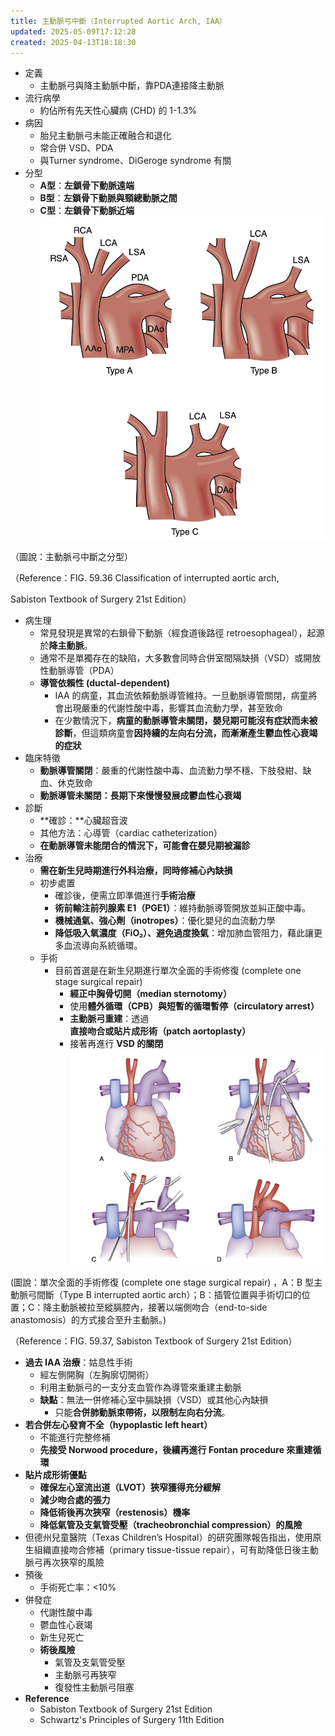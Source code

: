 ```yaml
---
title: 主動脈弓中斷（Interrupted Aortic Arch, IAA）
updated: 2025-05-09T17:12:28
created: 2025-04-13T18:18:30
---
```


- 定義
  - 主動脈弓與降主動脈中斷，靠PDA連接降主動脈
- 流行病學
  - 約佔所有先天性心臟病 (CHD) 的 1-1.3%
- 病因
  - 胎兒主動脈弓未能正確融合和退化
  - 常合併 VSD、PDA
  - 與Turner syndrome、DiGeroge syndrome 有關
- 分型
  - **A型**：**左鎖骨下動脈遠端**
  - **B型**：**左鎖骨下動脈與頸總動脈之間**
  - **C型**：**左鎖骨下動脈近端**
![image1](../../../resources/27ec5cff864a41ddae068d1f1a493ae8.png)

（圖說：主動脈弓中斷之分型）

（Reference：FIG. 59.36 Classification of interrupted aortic arch,

Sabiston Textbook of Surgery 21st Edition）
- 病生理
  - 常見發現是異常的右鎖骨下動脈（經食道後路徑 retroesophageal），起源於**降主動脈**。
  - 通常不是單獨存在的缺陷，大多數會同時合併室間隔缺損（VSD）或開放性動脈導管（PDA）
  - **導管依賴性 (ductal-dependent)**
    - IAA 的病童，其血流依賴動脈導管維持。一旦動脈導管關閉，病童將會出現嚴重的代謝性酸中毒，影響其血流動力學，甚至致命
    - 在少數情況下，**病童的動脈導管未關閉，嬰兒期可能沒有症狀而未被診斷**，但這類病童會**因持續的左向右分流，而漸漸產生鬱血性心衰竭的症狀**
- 臨床特徵
  - **動脈導管關閉**：嚴重的代謝性酸中毒、血流動力學不穩、下肢發紺、缺血、休克致命
  - **動脈導管未關閉：**長期下來慢慢發展成**鬱血性心衰竭**
- 診斷
  - **確診：**心臟超音波
  - 其他方法：心導管（cardiac catheterization）
  - **在動脈導管未能閉合的情況下，可能會在嬰兒期被漏診**
- 治療
  - **需在新生兒時期進行外科治療，同時修補心內缺損**
  - 初步處置
    - 確診後，便需立即準備進行**手術治療**
    - **術前輸注前列腺素 E1（PGE1）**：維持動脈導管開放並糾正酸中毒。
    - **機械通氣、強心劑（inotropes）**：優化嬰兒的血流動力學
    - **降低吸入氧濃度（FiO₂）、避免過度換氣**：增加肺血管阻力，藉此讓更多血流導向系統循環。
  - 手術
    - 目前首選是在新生兒期進行單次全面的手術修復 (complete one stage surgical repair)
      - **經正中胸骨切開（median sternotomy）**
      - 使用**體外循環（CPB）與短暫的循環暫停（circulatory arrest）**
      - **主動脈弓重建**：透過**直接吻合或貼片成形術（patch aortoplasty）**
      - 接著再進行 **VSD 的關閉**
![image2](../../../resources/99786cca22d74adb85269e494e30282d.png)

(圖說：單次全面的手術修復 (complete one stage surgical repair) ，A：B 型主動脈弓間斷（Type B interrupted aortic arch）；B：插管位置與手術切口的位置；C：降主動脈被拉至縱膈腔內，接著以端側吻合（end-to-side anastomosis）的方式接合至升主動脈。)

（Reference：FIG. 59.37, Sabiston Textbook of Surgery 21st Edition）
- **過去 IAA 治療**：姑息性手術
  - 經左側開胸（左胸廓切開術）
  - 利用主動脈弓的一支分支血管作為導管來重建主動脈
  - **缺點**：無法一併修補心室中膈缺損（VSD）或其他心內缺損
    - 只能**合併肺動脈束帶術，以限制左向右分流**。
- **若合併左心發育不全（hypoplastic left heart）**
  - 不能進行完整修補
  - **先接受 Norwood procedure，後續再進行 Fontan procedure 來重建循環**
- **貼片成形術優點**
  - **確保左心室流出道（LVOT）狹窄獲得充分緩解**
  - **減少吻合處的張力**
  - **降低術後再次狹窄（restenosis）機率**
  - **降低氣管及支氣管受壓（tracheobronchial compression）的風險**
- 但德州兒童醫院（Texas Children’s Hospital）的研究團隊報告指出，使用原生組織直接吻合修補（primary tissue-tissue repair），可有助降低日後主動脈弓再次狹窄的風險
- 預後
  - 手術死亡率：\<10%
- 併發症
  - 代謝性酸中毒
  - 鬱血性心衰竭
  - 新生兒死亡
  - **術後風險**
    - 氣管及支氣管受壓
    - 主動脈弓再狹窄
    - 復發性主動脈弓阻塞
- **Reference**
  - Sabiston Textbook of Surgery 21st Edition
  - Schwartz's Principles of Surgery 11th Edition

